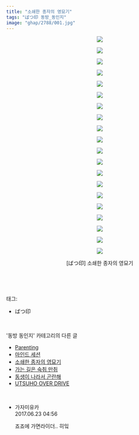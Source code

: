 ```yaml
---
title: "소쇄한 종자의 영묘기"
tags: "ばつ印 동방_동인지"
image: "ghap/2788/001.jpg"
---
```

<div class="article">
<p style="text-align: center; clear: none; float: none;"><img src="{{ site.nasurl }}/ghap/2788/001.jpg"/></p>
<p style="text-align: center; clear: none; float: none;"><img src="{{ site.nasurl }}/ghap/2788/002.jpg"/></p>
<p style="text-align: center; clear: none; float: none;"><img src="{{ site.nasurl }}/ghap/2788/003.jpg"/></p>
<p style="text-align: center; clear: none; float: none;"><img src="{{ site.nasurl }}/ghap/2788/004.jpg"/></p>
<p style="text-align: center; clear: none; float: none;"><img src="{{ site.nasurl }}/ghap/2788/005.jpg"/></p>
<p style="text-align: center; clear: none; float: none;"><img src="{{ site.nasurl }}/ghap/2788/006.jpg"/></p>
<p style="text-align: center; clear: none; float: none;"><img src="{{ site.nasurl }}/ghap/2788/007.jpg"/></p>
<p style="text-align: center; clear: none; float: none;"><img src="{{ site.nasurl }}/ghap/2788/008.jpg"/></p>
<p style="text-align: center; clear: none; float: none;"><img src="{{ site.nasurl }}/ghap/2788/009.jpg"/></p>
<p style="text-align: center; clear: none; float: none;"><img src="{{ site.nasurl }}/ghap/2788/010.jpg"/></p>
<p style="text-align: center; clear: none; float: none;"><img src="{{ site.nasurl }}/ghap/2788/011.jpg"/></p>
<p style="text-align: center; clear: none; float: none;"><img src="{{ site.nasurl }}/ghap/2788/012.jpg"/></p>
<p style="text-align: center; clear: none; float: none;"><img src="{{ site.nasurl }}/ghap/2788/013.jpg"/></p>
<p style="text-align: center; clear: none; float: none;"><img src="{{ site.nasurl }}/ghap/2788/014.jpg"/></p>
<p style="text-align: center; clear: none; float: none;"><img src="{{ site.nasurl }}/ghap/2788/015.jpg"/></p>
<p style="text-align: center; clear: none; float: none;"><img src="{{ site.nasurl }}/ghap/2788/016.jpg"/></p>
<p style="text-align: center; clear: none; float: none;"><img src="{{ site.nasurl }}/ghap/2788/017.jpg"/></p>
<p style="text-align: center; clear: none; float: none;"><img src="{{ site.nasurl }}/ghap/2788/018.jpg"/></p>
<p style="text-align: center; clear: none; float: none;"><img src="{{ site.nasurl }}/ghap/2788/019.jpg"/></p>
<p style="text-align: center; clear: none; float: none;"><img src="{{ site.nasurl }}/ghap/2788/020.jpg"/></p>
<p style="text-align: center; clear: none; float: none;">[ばつ印] 소쇄한 종자의 영묘기</p>
<p><br/></p>
</div><br/>
<div class="tagTrail">
<p>태그: </p>
<ul>
<li>ばつ印</li>
</ul>
</div><br/>
<div class="another">
<p>'동방 동인지' 카테고리의 다른 글</p>
<ul>
<li><a href="/2016-11-29-ghap_2790">Parenting</a></li>
<li><a href="/2016-11-29-ghap_2789">마인드 세션</a></li>
<li><a href="/2016-11-29-ghap_2788">소쇄한 종자의 영묘기</a></li>
<li><a href="/2016-11-29-ghap_2787">가는 길은 숙취 만취</a></li>
<li><a href="/2016-11-28-ghap_2786">동생이 나라서 곤란해</a></li>
<li><a href="/2016-11-28-ghap_2785">UTSUHO OVER DRIVE</a></li>
</ul>
</div><br/>
<div class="cb_module cb_fluid">
<div class="cb_wrt cb_profile">
<div class="comment">
<ul>
<li class="cb_thumb_off" id="comment15020171">
<div class="cb_comment_area">
<div class="cb_info_area">
<div class="cb_section">
<span class="cb_nick_name">가자미유카</span>
</div>
<div class="cb_section">
<span class="cb_date">2017.06.23 04:56 </span>
</div>
</div>
<div class="cb_dsc_comment">
<p class="cb_dsc">
											죠죠에 가면라이더.. 히잌 
										</p>
</div>
</div></li>
</ul>
</div>
</div><!-- commentList close -->
</div><br/>
